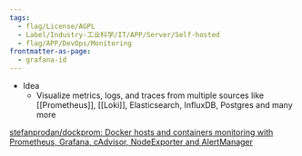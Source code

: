 ```yaml
---
tags:
  - flag/License/AGPL
  - Label/Industry-工业科学/IT/APP/Server/Self-hosted
  - flag/APP/DevOps/Monitoring
frontmatter-as-page:
  - grafana-id
---
```


- Idea
    - Visualize metrics, logs, and traces from multiple sources like [[Prometheus]], [[Loki]], Elasticsearch, InfluxDB, Postgres and many more

[stefanprodan/dockprom: Docker hosts and containers monitoring with Prometheus, Grafana, cAdvisor, NodeExporter and AlertManager](https://github.com/stefanprodan/dockprom)
